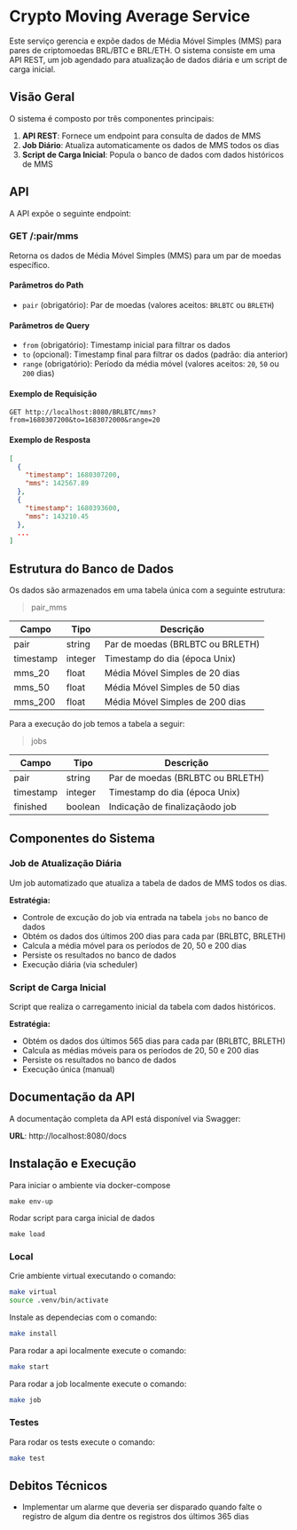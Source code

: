 # Crypto Moving Average Service

Este serviço gerencia e expõe dados de Média Móvel Simples (MMS) para pares de criptomoedas BRL/BTC e BRL/ETH. O sistema consiste em uma API REST, um job agendado para atualização de dados diária e um script de carga inicial.

## Visão Geral

O sistema é composto por três componentes principais:

1. **API REST**: Fornece um endpoint para consulta de dados de MMS
2. **Job Diário**: Atualiza automaticamente os dados de MMS todos os dias
3. **Script de Carga Inicial**: Popula o banco de dados com dados históricos de MMS

## API

A API expõe o seguinte endpoint:

### GET /:pair/mms

Retorna os dados de Média Móvel Simples (MMS) para um par de moedas específico.

#### Parâmetros do Path

- `pair` (obrigatório): Par de moedas (valores aceitos: `BRLBTC` ou `BRLETH`)

#### Parâmetros de Query

- `from` (obrigatório): Timestamp inicial para filtrar os dados
- `to` (opcional): Timestamp final para filtrar os dados (padrão: dia anterior)
- `range` (obrigatório): Período da média móvel (valores aceitos: `20`, `50` ou `200` dias)

#### Exemplo de Requisição

```
GET http://localhost:8080/BRLBTC/mms?from=1680307200&to=1683072000&range=20
```

#### Exemplo de Resposta

```json
[
  {
    "timestamp": 1680307200,
    "mms": 142567.89
  },
  {
    "timestamp": 1680393600,
    "mms": 143210.45
  },
  ...
]
```

## Estrutura do Banco de Dados

Os dados são armazenados em uma tabela única com a seguinte estrutura:

> pair_mms

| Campo    | Tipo      | Descrição                           |
|----------|-----------|-------------------------------------|
| pair     | string    | Par de moedas (BRLBTC ou BRLETH)    |
| timestamp| integer   | Timestamp do dia (época Unix)       |
| mms_20   | float     | Média Móvel Simples de 20 dias      |
| mms_50   | float     | Média Móvel Simples de 50 dias      |
| mms_200  | float     | Média Móvel Simples de 200 dias     |

Para a execução do job temos a tabela a seguir:

> jobs

| Campo    | Tipo      | Descrição                           |
|----------|-----------|-------------------------------------|
| pair     | string    | Par de moedas (BRLBTC ou BRLETH)    |
| timestamp| integer   | Timestamp do dia (época Unix)       |
| finished | boolean   | Indicação de finalizaçãodo job      |


## Componentes do Sistema

### Job de Atualização Diária

Um job automatizado que atualiza a tabela de dados de MMS todos os dias.

**Estratégia:**
- Controle de excução do job via entrada na tabela `jobs` no banco de dados
- Obtém os dados dos últimos 200 dias para cada par (BRLBTC, BRLETH)
- Calcula a média móvel para os períodos de 20, 50 e 200 dias
- Persiste os resultados no banco de dados
- Execução diária (via scheduler)

### Script de Carga Inicial

Script que realiza o carregamento inicial da tabela com dados históricos.

**Estratégia:**
- Obtém os dados dos últimos 565 dias para cada par (BRLBTC, BRLETH)
- Calcula as médias móveis para os períodos de 20, 50 e 200 dias
- Persiste os resultados no banco de dados
- Execução única (manual)

## Documentação da API

A documentação completa da API está disponível via Swagger:

**URL**: http://localhost:8080/docs

## Instalação e Execução


Para iniciar o ambiente via docker-compose

```ssh
make env-up
```

Rodar script para carga inicial de dados

```ssh
make load
```

### Local

Crie ambiente virtual executando o comando:

```sh
make virtual
source .venv/bin/activate	
```

Instale as dependecias com o comando:

```sh
make install
```

Para rodar a api localmente execute o comando:

```sh
make start
```

Para rodar a job localmente execute o comando:

```sh
make job
```

### Testes

Para rodar os tests execute o comando:

```sh
make test
```

## Debitos Técnicos

- Implementar um alarme que deveria ser disparado quando falte o registro de algum dia dentre
  os registros dos últimos 365 dias
